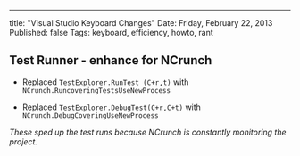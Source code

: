 ---
title: "Visual Studio Keyboard Changes"
Date: Friday, February 22, 2013
Published: false
Tags: keyboard, efficiency, howto, rant


## Test Runner - enhance for NCrunch

+ Replaced `TestExplorer.RunTest (C+r,t)` with `NCrunch.RuncoveringTestsUseNewProcess`

+ Replaced `TestExplorer.DebugTest(C+r,C+t)` with `NCrunch.DebugCoveringUseNewProcess`

*These sped up the test runs because NCrunch is constantly monitoring the project.*
